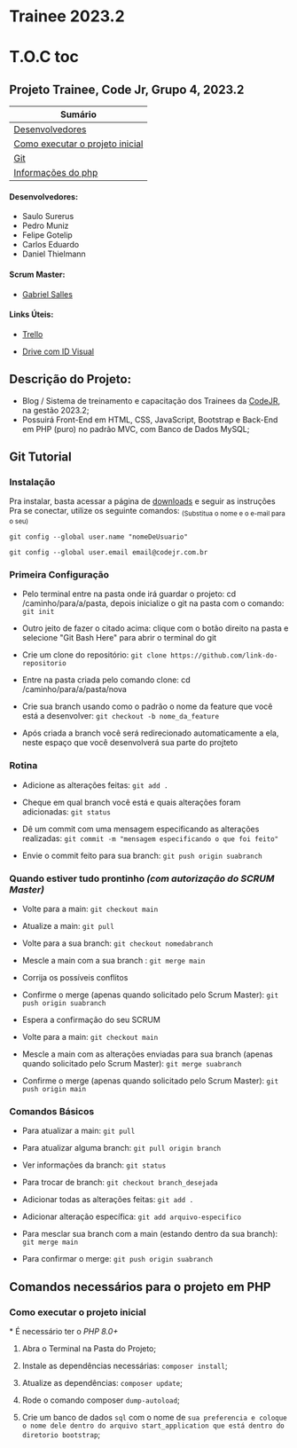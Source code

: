 # **Trainee 2023.2**

# **T.O.C toc**

## **Projeto Trainee, Code Jr, Grupo 4, 2023.2**

| **Sumário** |
|-------------|
| [Desenvolvedores](#Desenvolvedores) |
| [Como executar o projeto inicial](#Descrição-do-Projeto) |
| [Git](#Git-tutorial) |
| [Informações do php](#Comandos-necessários-para-o-projeto-em-PHP) |

#### Desenvolvedores:

* Saulo Surerus
* Pedro Muniz
* Felipe Gotelip
* Carlos Eduardo
* Daniel Thielmann


#### Scrum Master:

* [Gabriel Salles]()

#### Links Úteis:

* [Trello](https://trello.com/invite/b/CIo3a4EF/ATTI3402f695d95ad4b64f1bdb44e1f5a3a0D37DC659/toc-toc)

* [Drive com ID Visual](https://drive.google.com/drive/folders/1C8C9j1Ts9k4tf48i5bSoX3PG9Z6w6b8H?usp=sharing)



## Descrição do Projeto:

* Blog / Sistema de treinamento e capacitação dos Trainees da [CodeJR](https://codejr.com.br/), na gestão 2023.2;
* Possuirá Front-End em HTML, CSS, JavaScript, Bootstrap e Back-End em PHP (puro) no padrão MVC, com Banco de Dados MySQL;





## Git Tutorial

### Instalação

Pra instalar, basta acessar a página de [downloads](https://git-scm.com/downloads) e seguir as instruções\
Pra se conectar, utilize os seguinte comandos: <sub>(Substitua o nome e o e-mail para o seu)<sub/>
```
git config --global user.name "nomeDeUsuario"
```
```
git config --global user.email email@codejr.com.br
```



### Primeira Configuração

* Pelo terminal entre na pasta onde irá guardar o projeto: cd /caminho/para/a/pasta, depois inicialize o git na pasta com o comando: `git init`

* Outro jeito de fazer o citado acima: clique com o botão direito na pasta e selecione "Git Bash Here" para abrir o terminal do git

* Crie um clone do repositório: `git clone https://github.com/link-do-repositorio`

* Entre na pasta criada pelo comando clone: cd /caminho/para/a/pasta/nova

* Crie sua branch usando como o padrão o nome da feature que você está a desenvolver: `git checkout -b nome_da_feature`

* Após criada a branch você será redirecionado automaticamente a ela, neste espaço que você desenvolverá sua parte do projteto




### Rotina

* Adicione as alterações feitas: `git add .`

* Cheque em qual branch você está e quais alterações foram adicionadas: `git status`

* Dê um commit com uma mensagem especificando as alterações realizadas: `git commit -m "mensagem especificando o que foi feito"`

* Envie o commit feito para sua branch: `git push origin suabranch`



### Quando estiver tudo prontinho *(com autorização do SCRUM Master)*

* Volte para a main: `git checkout main`

* Atualize a main: `git pull`

* Volte para a sua branch: `git checkout nomedabranch`

* Mescle a main com a sua branch : `git merge main`

* Corrija os possíveis conflitos

* Confirme o merge (apenas quando solicitado pelo Scrum Master): `git push origin suabranch`

* Espera a confirmação do seu SCRUM

* Volte para a main: `git checkout main`

* Mescle a main com as alterações enviadas para sua branch (apenas quando solicitado pelo Scrum Master): `git merge suabranch`

* Confirme o merge (apenas quando solicitado pelo Scrum Master): `git push origin main`



### Comandos Básicos

* Para atualizar a main: `git pull`

* Para atualizar alguma branch: `git pull origin branch`

* Ver informações da branch: `git status`

* Para trocar de branch: `git checkout branch_desejada`

* Adicionar todas as alterações feitas: `git add .`

* Adicionar alteração específica: `git add arquivo-especifico`

* Para mesclar sua branch com a main (estando dentro da sua branch): `git merge main`

* Para confirmar o merge: `git push origin suabranch`


## Comandos necessários para o projeto em PHP

### Como executar o projeto inicial
\* É necessário ter o _PHP 8.0+_
1. Abra o Terminal na Pasta do Projeto;

2. Instale as dependências necessárias: `composer install`;

3. Atualize as dependências: `composer update`;

4. Rode o comando composer `dump-autoload`;

5. Crie um banco de dados `sql` com o nome de `sua preferencia e coloque o nome dele dentro do arquivo start_application que está dentro do diretorio bootstrap`;
